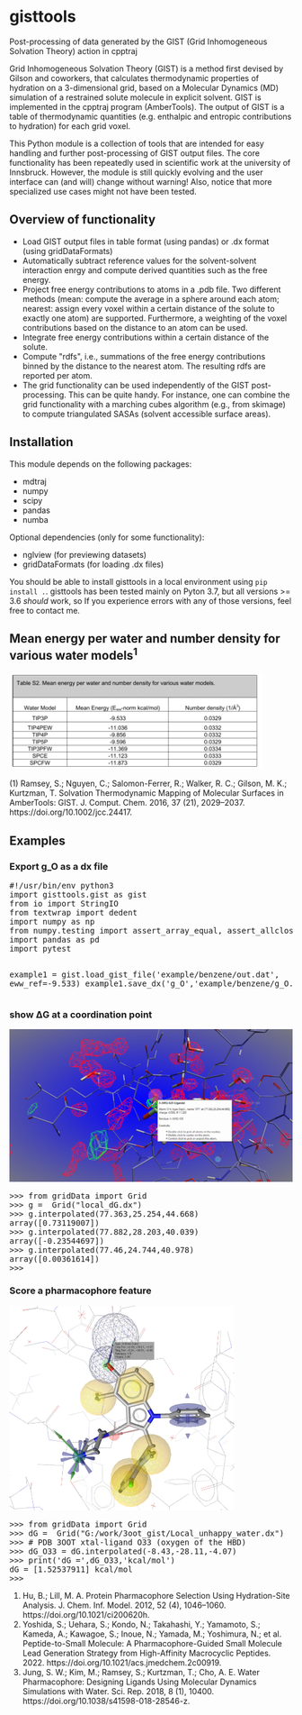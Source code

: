 # gisttools
Post-processing of data generated by the GIST (Grid Inhomogeneous Solvation Theory) action in cpptraj

Grid Inhomogeneous Solvation Theory (GIST) is a method first devised by Gilson and coworkers, that calculates thermodynamic properties of hydration on a 3-dimensional grid, based on a Molecular Dynamics (MD) simulation of a restrained solute molecule in explicit solvent. GIST is implemented in the cpptraj program (AmberTools). The output of GIST is a table of thermodynamic quantities (e.g. enthalpic and entropic contributions to hydration) for each grid voxel.

This Python module is a collection of tools that are intended for easy handling and further post-processing of GIST output files. The core functionality has been repeatedly used in scientific work at the university of Innsbruck. However, the module is still quickly evolving and the user interface can (and will) change without warning! Also, notice that more specialized use cases might not have been tested.

## Overview of functionality
* Load GIST output files in table format (using pandas) or .dx format (using gridDataFormats)
* Automatically subtract reference values for the solvent-solvent interaction enrgy and compute derived quantities such as the free energy.
* Project free energy contributions to atoms in a .pdb file. Two different methods (mean: compute the average in a sphere around each atom; nearest: assign every voxel within a certain distance of the solute to exactly one atom) are supported. Furthermore, a weighting of the voxel contributions based on the distance to an atom can be used.
* Integrate free energy contributions within a certain distance of the solute.
* Compute "rdfs", i.e., summations of the free energy contributions binned by the distance to the nearest atom. The resulting rdfs are reported per atom.
* The grid functionality can be used independently of the GIST post-processing. This can be quite handy. For instance, one can combine the grid functionality with a marching cubes algorithm (e.g., from skimage) to compute triangulated SASAs (solvent accessible surface areas).

## Installation
This module depends on the following packages:
* mdtraj
* numpy
* scipy
* pandas
* numba

Optional dependencies (only for some functionality):
* nglview (for previewing datasets)
* gridDataFormats (for loading .dx files)

You should be able to install gisttools in a local environment using `pip install .`. gisttools has been tested mainly on Pyton 3.7, but all versions >= 3.6 *should* work, so If you experience errors with any of those versions, feel free to contact me.
<h2>Mean energy per water and number density for various water models<sup>1</sup></h2>
<img src="https://github.com/gkxiao/gisttools/blob/master/mean-energy-per-water.png"  alt="Mean energy per water"  width="450" height="172">
<p>(1) Ramsey, S.; Nguyen, C.; Salomon-Ferrer, R.; Walker, R. C.; Gilson, M. K.; Kurtzman, T. Solvation Thermodynamic Mapping of Molecular Surfaces in AmberTools: GIST. J. Comput. Chem. 2016, 37 (21), 2029–2037. https://doi.org/10.1002/jcc.24417.</p>
<h2>Examples</h2>
<h3>Export g_O as a dx file</h3>
<pre line="1" lang="python">
#!/usr/bin/env python3
import gisttools.gist as gist
from io import StringIO
from textwrap import dedent
import numpy as np
from numpy.testing import assert_array_equal, assert_allclose
import pandas as pd
import pytest

example1 = gist.load_gist_file('example/benzene/out.dat', eww_ref=-9.533)
example1.save_dx('g_O','example/benzene/g_O.dx')
</pre>
<h3>show &Delta;G at a coordination point</h3>
<img src="https://github.com/gkxiao/gisttools/blob/master/example/benzene/gist.png">
<pre line="1" lang="python">
>>> from gridData import Grid
>>> g =  Grid("local_dG.dx")
>>> g.interpolated(77.363,25.254,44.668)
array([0.73119007])
>>> g.interpolated(77.882,28.203,40.039)
array([-0.23544697])
>>> g.interpolated(77.46,24.744,40.978)
array([0.00361614])
>>>
</pre>
<h3 id="ph4">Score a pharmacophore feature</h3>
<img src="https://github.com/gkxiao/gisttools/blob/master/example/benzene/gist_feature_score.png" width="400" height="363">
<pre line="1" lang="python">
>>> from gridData import Grid
>>> dG =  Grid("G:/work/3oot_gist/Local_unhappy_water.dx")
>>> # PDB 3OOT xtal-ligand O33 (oxygen of the HBD) 
>>> dG_O33 = dG.interpolated(-8.43,-28.11,-4.07)
>>> print('dG =',dG_O33,'kcal/mol')
dG = [1.52537911] kcal/mol
>>>
</pre>
<ol>
   <li>Hu, B.; Lill, M. A. Protein Pharmacophore Selection Using Hydration-Site Analysis. J. Chem. Inf. Model. 2012, 52 (4), 1046–1060. https://doi.org/10.1021/ci200620h.</li>
   <li>Yoshida, S.; Uehara, S.; Kondo, N.; Takahashi, Y.; Yamamoto, S.; Kameda, A.; Kawagoe, S.; Inoue, N.; Yamada, M.; Yoshimura, N.; et al. Peptide-to-Small Molecule: A Pharmacophore-Guided Small Molecule Lead Generation Strategy from High-Affinity Macrocyclic Peptides. 2022. https://doi.org/10.1021/acs.jmedchem.2c00919.</li>
  <li>Jung, S. W.; Kim, M.; Ramsey, S.; Kurtzman, T.; Cho, A. E. Water Pharmacophore: Designing Ligands Using Molecular Dynamics Simulations with Water. Sci. Rep. 2018, 8 (1), 10400. https://doi.org/10.1038/s41598-018-28546-z.</li>
</ol>
